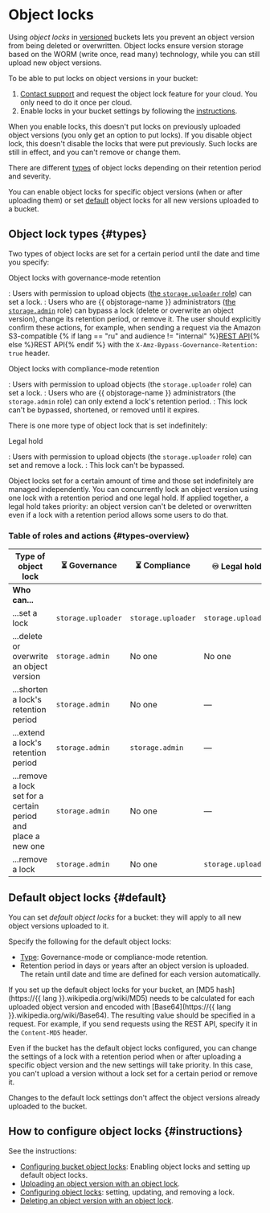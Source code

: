 # Object locks

Using _object locks_ in [versioned](versioning.md) buckets lets you prevent an object version from being deleted or overwritten. Object locks ensure version storage based on the WORM (write once, read many) technology, while you can still upload new object versions.

To be able to put locks on object versions in your bucket:

1. [Contact support](../../support/overview.md#response-time) and request the object lock feature for your cloud. You only need to do it once per cloud.
1. Enable locks in your bucket settings by following the [instructions](../operations/buckets/configure-object-lock.md#enable).

When you enable locks, this doesn't put locks on previously uploaded object versions (you only get an option to put locks). If you disable object lock, this doesn't disable the locks that were put previously. Such locks are still in effect, and you can't remove or change them.

There are different [types](#types) of object locks depending on their retention period and severity.

You can enable object locks for specific object versions (when or after uploading them) or set [default](#default) object locks for all new versions uploaded to a bucket.

## Object lock types {#types}

Two types of object locks are set for a certain period until the date and time you specify:

Object locks with governance-mode retention

: Users with permission to upload objects ([the `storage.uploader` role](../security/index.md#storage-uploader)) can set a lock.
: Users who are {{ objstorage-name }} administrators ([the `storage.admin`](../security/index.md#storage-admin) role) can bypass a lock (delete or overwrite an object version), change its retention period, or remove it. The user should explicitly confirm these actions, for example, when sending a request via the Amazon S3-compatible {% if lang == "ru" and audience != "internal" %}[REST API](../../glossary/rest-api.md){% else %}REST API{% endif %} with the `X-Amz-Bypass-Governance-Retention: true` header.

Object locks with compliance-mode retention

: Users with permission to upload objects (the `storage.uploader` role) can set a lock.
: Users who are {{ objstorage-name }} administrators (the `storage.admin` role) can only extend a lock's retention period.
: This lock can't be bypassed, shortened, or removed until it expires.

There is one more type of object lock that is set indefinitely:

Legal hold

: Users with permission to upload objects (the `storage.uploader` role) can set and remove a lock.
: This lock can't be bypassed.

Object locks set for a certain amount of time and those set indefinitely are managed independently. You can concurrently lock an object version using one lock with a retention period and one legal hold. If applied together, a legal hold takes priority: an object version can't be deleted or overwritten even if a lock with a retention period allows some users to do that.

### Table of roles and actions {#types-overview}

| Type of object lock | ⏳ Governance<br> | ⏳ Compliance<br> | ♾ Legal hold<br> |
| --- | --- | --- | --- |
| **Who can...** |
| ...set a lock | `storage.uploader` | `storage.uploader` | `storage.uploader` |
| ...delete or overwrite an object version | `storage.admin` | No one | No one |
| ...shorten a lock's retention period | `storage.admin` | No one | — |
| ...extend a lock's retention period | `storage.admin` | `storage.admin` | — |
| ...remove a lock set for a certain period and place a new one | `storage.admin` | No one | — |
| ...remove a lock | `storage.admin` | No one | `storage.uploader` |


## Default object locks {#default}

You can set _default object locks_ for a bucket: they will apply to all new object versions uploaded to it.

Specify the following for the default object locks:

* [Type](#types): Governance-mode or compliance-mode retention.
* Retention period in days or years after an object version is uploaded. The retain until date and time are defined for each version automatically.

If you set up the default object locks for your bucket, an [MD5 hash](https://{{ lang }}.wikipedia.org/wiki/MD5) needs to be calculated for each uploaded object version and encoded with [Base64](https://{{ lang }}.wikipedia.org/wiki/Base64). The resulting value should be specified in a request. For example, if you send requests using the REST API, specify it in the `Content-MD5` header.

Even if the bucket has the default object locks configured, you can change the settings of a lock with a retention period when or after uploading a specific object version and the new settings will take priority. In this case, you can't upload a version without a lock set for a certain period or remove it.

Changes to the default lock settings don't affect the object versions already uploaded to the bucket.


## How to configure object locks {#instructions}

See the instructions:

* [Configuring bucket object locks](../operations/buckets/configure-object-lock.md): Enabling object locks and setting up default object locks.
* [Uploading an object version with an object lock](../operations/objects/upload.md#w-object-lock).
* [Configuring object locks](../operations/objects/edit-object-lock.md): setting, updating, and removing a lock.
* [Deleting an object version with an object lock](../operations/objects/delete.md#w-object-lock).
